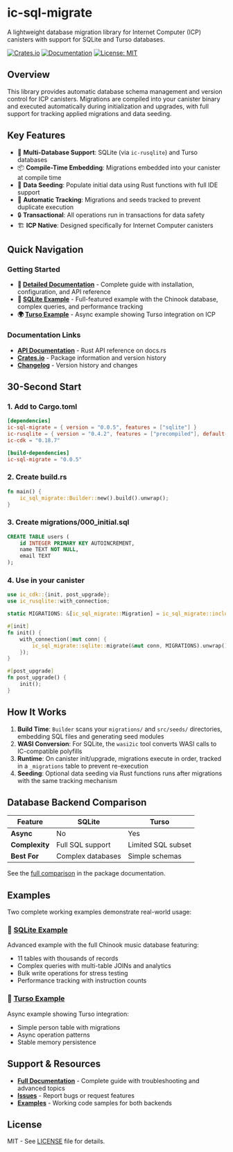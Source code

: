# ic-sql-migrate

A lightweight database migration library for Internet Computer (ICP) canisters with support for SQLite and Turso databases.

[![Crates.io](https://img.shields.io/crates/v/ic-sql-migrate.svg)](https://crates.io/crates/ic-sql-migrate)
[![Documentation](https://docs.rs/ic-sql-migrate/badge.svg)](https://docs.rs/ic-sql-migrate)
[![License: MIT](https://img.shields.io/badge/License-MIT-yellow.svg)](https://opensource.org/licenses/MIT)

## Overview

This library provides automatic database schema management and version control for ICP canisters. Migrations are compiled into your canister binary and executed automatically during initialization and upgrades, with full support for tracking applied migrations and data seeding.

## Key Features

- 🚀 **Multi-Database Support**: SQLite (via `ic-rusqlite`) and Turso databases
- 📦 **Compile-Time Embedding**: Migrations embedded into your canister at compile time
- 🌱 **Data Seeding**: Populate initial data using Rust functions with full IDE support
- 🔄 **Automatic Tracking**: Migrations and seeds tracked to prevent duplicate execution
- 🔒 **Transactional**: All operations run in transactions for data safety
- 🏗️ **ICP Native**: Designed specifically for Internet Computer canisters

## Quick Navigation

### Getting Started
- **📖 [Detailed Documentation](./packages/ic-sql-migrate/README.md)** - Complete guide with installation, configuration, and API reference
- **💾 [SQLite Example](./examples/sqlite/README.md)** - Full-featured example with the Chinook database, complex queries, and performance tracking
- **🌍 [Turso Example](./examples/turso/README.md)** - Async example showing Turso integration on ICP

### Documentation Links
- **[API Documentation](https://docs.rs/ic-sql-migrate)** - Rust API reference on docs.rs
- **[Crates.io](https://crates.io/crates/ic-sql-migrate)** - Package information and version history
- **[Changelog](./packages/ic-sql-migrate/CHANGELOG.md)** - Version history and changes

## 30-Second Start

### 1. Add to Cargo.toml
```toml
[dependencies]
ic-sql-migrate = { version = "0.0.5", features = ["sqlite"] }
ic-rusqlite = { version = "0.4.2", features = ["precompiled"], default-features = false }
ic-cdk = "0.18.7"

[build-dependencies]
ic-sql-migrate = "0.0.5"
```

### 2. Create build.rs
```rust
fn main() {
    ic_sql_migrate::Builder::new().build().unwrap();
}
```

### 3. Create migrations/000_initial.sql
```sql
CREATE TABLE users (
    id INTEGER PRIMARY KEY AUTOINCREMENT,
    name TEXT NOT NULL,
    email TEXT
);
```

### 4. Use in your canister
```rust
use ic_cdk::{init, post_upgrade};
use ic_rusqlite::with_connection;

static MIGRATIONS: &[ic_sql_migrate::Migration] = ic_sql_migrate::include_migrations!();

#[init]
fn init() {
    with_connection(|mut conn| {
        ic_sql_migrate::sqlite::migrate(&mut conn, MIGRATIONS).unwrap();
    });
}

#[post_upgrade]
fn post_upgrade() {
    init();
}
```

## How It Works

1. **Build Time**: `Builder` scans your `migrations/` and `src/seeds/` directories, embedding SQL files and generating seed modules
2. **WASI Conversion**: For SQLite, the `wasi2ic` tool converts WASI calls to IC-compatible polyfills
3. **Runtime**: On canister init/upgrade, migrations execute in order, tracked in a `_migrations` table to prevent re-execution
4. **Seeding**: Optional data seeding via Rust functions runs after migrations with the same tracking mechanism

## Database Backend Comparison

| Feature | SQLite | Turso |
|---------|--------|-------|
| **Async** | No | Yes |
| **Complexity** | Full SQL support | Limited SQL subset |
| **Best For** | Complex databases | Simple schemas |

See the [full comparison](./packages/ic-sql-migrate/README.md#differences-between-database-backends) in the package documentation.

## Examples

Two complete working examples demonstrate real-world usage:

### 📁 [SQLite Example](./examples/sqlite/README.md)
Advanced example with the full Chinook music database featuring:
- 11 tables with thousands of records
- Complex queries with multi-table JOINs and analytics
- Bulk write operations for stress testing
- Performance tracking with instruction counts

### 📁 [Turso Example](./examples/turso/README.md)
Async example showing Turso integration:
- Simple person table with migrations
- Async operation patterns
- Stable memory persistence

## Support & Resources

- **[Full Documentation](./packages/ic-sql-migrate/README.md)** - Complete guide with troubleshooting and advanced topics
- **[Issues](https://github.com/kristoferlund/ic-sql-migrate/issues)** - Report bugs or request features
- **[Examples](./examples)** - Working code samples for both backends

## License

MIT - See [LICENSE](./LICENSE) file for details.
